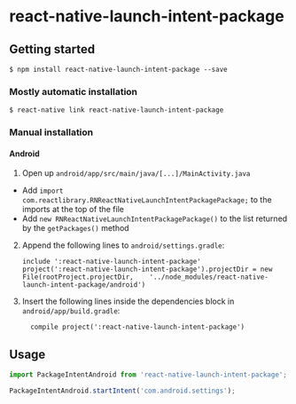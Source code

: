 
# react-native-launch-intent-package

## Getting started

`$ npm install react-native-launch-intent-package --save`

### Mostly automatic installation

`$ react-native link react-native-launch-intent-package`

### Manual installation

#### Android

1. Open up `android/app/src/main/java/[...]/MainActivity.java`
  - Add `import com.reactlibrary.RNReactNativeLaunchIntentPackagePackage;` to the imports at the top of the file
  - Add `new RNReactNativeLaunchIntentPackagePackage()` to the list returned by the `getPackages()` method
2. Append the following lines to `android/settings.gradle`:
  	```
  	include ':react-native-launch-intent-package'
  	project(':react-native-launch-intent-package').projectDir = new File(rootProject.projectDir, 	'../node_modules/react-native-launch-intent-package/android')
  	```
3. Insert the following lines inside the dependencies block in `android/app/build.gradle`:
  	```
      compile project(':react-native-launch-intent-package')
  	```

## Usage
```javascript
import PackageIntentAndroid from 'react-native-launch-intent-package';

PackageIntentAndroid.startIntent('com.android.settings');
```
